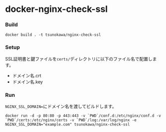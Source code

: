# docker-nginx-check-ssl

### Build
```
docker build . -t tsunokawa/nginx-check-ssl
```

### Setup
SSL証明書と鍵ファイルを`certs/`ディレクトリに以下のファイル名で配置します。

- ドメイン名.crt
- ドメイン名.key


### Run
`NGINX_SSL_DOMAIN=`にドメイン名を渡してビルドします。

```
docker run -d -p 80:80 -p 443:443 -v `PWD`/conf.d:/etc/nginx/conf.d -v `PWD`/certs:/etc/nginx/certs -v `PWD`/log:/var/log/nginx -e NGINX_SSL_DOMAIN="example.com" tsunokawa/nginx-check-ssl
```

